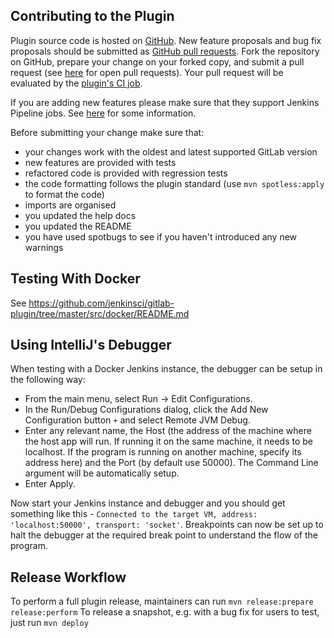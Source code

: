 ## Contributing to the Plugin

Plugin source code is hosted on [GitHub](https://github.com/jenkinsci/gitlab-plugin).
New feature proposals and bug fix proposals should be submitted as
[GitHub pull requests](https://help.github.com/articles/creating-a-pull-request).
Fork the repository on GitHub, prepare your change on your forked
copy, and submit a pull request (see [here](https://github.com/jenkinsci/gitlab-plugin/pulls) for open pull requests). Your pull request will be evaluated by the [plugin's CI job](https://ci.jenkins.io/job/Plugins/job/gitlab-plugin/).

If you are adding new features please make sure that they support Jenkins Pipeline jobs.
See [here](https://github.com/jenkinsci/workflow-plugin/blob/master/COMPATIBILITY.md) for some information.


Before submitting your change make sure that:
* your changes work with the oldest and latest supported GitLab version
* new features are provided with tests
* refactored code is provided with regression tests
* the code formatting follows the plugin standard (use `mvn spotless:apply` to format the code)
* imports are organised
* you updated the help docs
* you updated the README
* you have used spotbugs to see if you haven't introduced any new warnings

## Testing With Docker

See https://github.com/jenkinsci/gitlab-plugin/tree/master/src/docker/README.md

## Using IntelliJ's Debugger

When testing with a Docker Jenkins instance, the debugger can be setup in the following way:
* From the main menu, select Run -> Edit Configurations.
* In the Run/Debug Configurations dialog, click the Add New Configuration button `+` and select Remote JVM Debug.
* Enter any relevant name, the Host (the address of the machine where the host app will run. If running it on the same machine, it needs to be localhost. If the program is running on another machine, specify its address here) and the Port (by default use 50000). The Command Line argument will be automatically setup.
* Enter Apply.

Now start your Jenkins instance and debugger and you should get something like this - `Connected to the target VM, address: 'localhost:50000', transport: 'socket'`.
Breakpoints can now be set up to halt the debugger at the required break point to understand the flow of the program.  

## Release Workflow

To perform a full plugin release, maintainers can run ``mvn release:prepare release:perform`` To release a snapshot, e.g. with a bug fix for users to test, just run ``mvn deploy``

